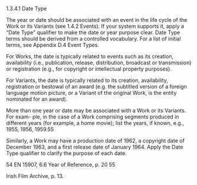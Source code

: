 1.3.4.1 Date Type

The year or date should be associated with an event in the life cycle of the Work or
its Variants (see 1.4.2 Events). If your system supports it, apply a “Date Type” qualifier to
make the date or year purpose clear. Date Type terms should be derived from a controlled
vocabulary. For a list of initial terms, see Appendix D.4 Event Types.

For Works, the date is typically related to events such as its creation, availability (i.e.,
publication,  release,  distribution,  broadcast  or  transmission)  or  registration  (e.g.,  for
copyright or intellectual property purposes).

For Variants, the date is typically related to its creation, availability, registration or
bestowal of an award (e.g. the subtitled version of a foreign language motion picture, or
a Variant of the original Work, is the entity nominated for an award).

More than one year or date may be associated with a Work or its Variants. For exam-
ple, in the case of a Work comprising segments produced in different years (for example,
a home movie); list the years, if known, e.g., 1955, 1956, 1959.55

Similarly, a Work may have a production date of 1962, a copyright date of December
1963, and a first release date of January 1964. Apply the Date Type qualifier to clarify the
purpose of each date.

54  EN 15907, 6.6 Year of Reference, p. 20
55

Irish Film Archive, p. 13.


